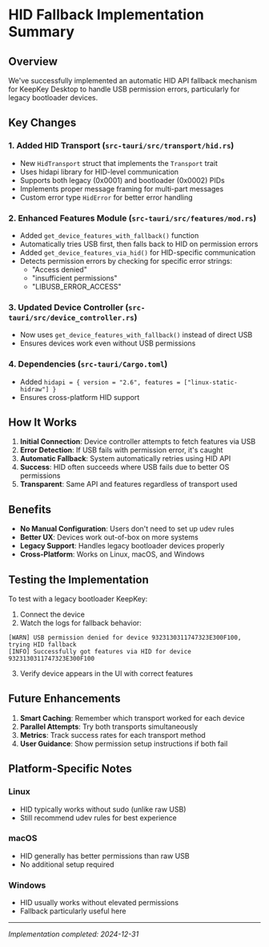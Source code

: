 # HID Fallback Implementation Summary

## Overview

We've successfully implemented an automatic HID API fallback mechanism for KeepKey Desktop to handle USB permission errors, particularly for legacy bootloader devices.

## Key Changes

### 1. Added HID Transport (`src-tauri/src/transport/hid.rs`)
- New `HidTransport` struct that implements the `Transport` trait
- Uses hidapi library for HID-level communication
- Supports both legacy (0x0001) and bootloader (0x0002) PIDs
- Implements proper message framing for multi-part messages
- Custom error type `HidError` for better error handling

### 2. Enhanced Features Module (`src-tauri/src/features/mod.rs`)
- Added `get_device_features_with_fallback()` function
- Automatically tries USB first, then falls back to HID on permission errors
- Added `get_device_features_via_hid()` for HID-specific communication
- Detects permission errors by checking for specific error strings:
  - "Access denied"
  - "insufficient permissions"  
  - "LIBUSB_ERROR_ACCESS"

### 3. Updated Device Controller (`src-tauri/src/device_controller.rs`)
- Now uses `get_device_features_with_fallback()` instead of direct USB
- Ensures devices work even without USB permissions

### 4. Dependencies (`src-tauri/Cargo.toml`)
- Added `hidapi = { version = "2.6", features = ["linux-static-hidraw"] }`
- Ensures cross-platform HID support

## How It Works

1. **Initial Connection**: Device controller attempts to fetch features via USB
2. **Error Detection**: If USB fails with permission error, it's caught
3. **Automatic Fallback**: System automatically retries using HID API
4. **Success**: HID often succeeds where USB fails due to better OS permissions
5. **Transparent**: Same API and features regardless of transport used

## Benefits

- **No Manual Configuration**: Users don't need to set up udev rules
- **Better UX**: Devices work out-of-box on more systems
- **Legacy Support**: Handles legacy bootloader devices properly
- **Cross-Platform**: Works on Linux, macOS, and Windows

## Testing the Implementation

To test with a legacy bootloader KeepKey:

1. Connect the device
2. Watch the logs for fallback behavior:
```
[WARN] USB permission denied for device 9323130311747323E300F100, trying HID fallback
[INFO] Successfully got features via HID for device 9323130311747323E300F100
```

3. Verify device appears in the UI with correct features

## Future Enhancements

1. **Smart Caching**: Remember which transport worked for each device
2. **Parallel Attempts**: Try both transports simultaneously
3. **Metrics**: Track success rates for each transport method
4. **User Guidance**: Show permission setup instructions if both fail

## Platform-Specific Notes

### Linux
- HID typically works without sudo (unlike raw USB)
- Still recommend udev rules for best experience

### macOS  
- HID generally has better permissions than raw USB
- No additional setup required

### Windows
- HID usually works without elevated permissions
- Fallback particularly useful here

---

*Implementation completed: 2024-12-31* 